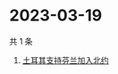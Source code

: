 # 2023-03-19

共 1 条

<!-- BEGIN ZHIHUSEARCH -->
<!-- 最后更新时间 Sun Mar 19 2023 09:10:29 GMT+0800 (China Standard Time) -->
1. [土耳其支持芬兰加入北约](https://www.zhihu.com/search?q=土耳其支持芬兰加入北约)
<!-- END ZHIHUSEARCH -->
